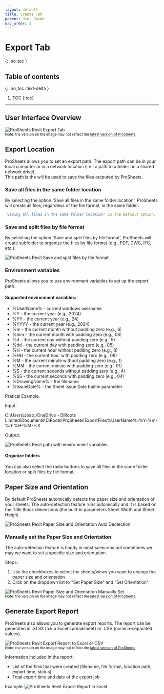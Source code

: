```yaml
---
layout: default
title: Create Tab
parent: User Guide
nav_order: 3
---
```


# Export Tab
{: .no_toc }

## Table of contents
{: .no_toc .text-delta }

1. TOC
{:toc}

---

## User Interface Overview

![ProSheets Revit Export Tab](../../assets\images\GIFs\Export\PS-MainUI.png)  
<sub>Note: the version on the image may not reflect the [latest version of ProSheets](https://diroots.com/revit-plugins/revit-to-pdf-dwg-dgn-dwf-nwc-ifc-and-images-with-prosheets/).</sub>

## Export Location

ProSheets allows you to set an export path. The export path can be in your local computer or in a network location (i.e.: a path to a folder on a shared network drive).  
This path is the will be used to save the files outputed by ProSheets.

### Save all files in the same folder location

By selecting the option 'Save all files in the same folder location', ProSheets will create all files, regardless of the file format, in the same folder.

```yaml
'Saving all files in the same folder location' is the default option. 
```

### Save and split files by file format

By selecting the option 'Save and split files by file format', ProSheets will create subfolder to organize the files by file format (e.g., PDF, DWG, IFC, etc.).

![ProSheets Revit Save and split files by file format](../../assets/images/PS-split-files-by-format.png)  

### Environment variables

ProSheets allows you to use environment variables to set up the export path.

#### Supported environment variables:
- %UserName% - current windows username
- %Y - the current year (e.g., 2024)
- %YY - the current year (e.g., 24)
- %YYYY - the current year (e.g., 2024)
- %m - the current month without padding zero (e.g., 6)
- %mm - the current month with padding zero (e.g., 06)
- %d - the current day without padding zero (e.g., 5)
- %dd - the current day with padding zero (e.g., 05)
- %H - the current hour without padding zero (e.g., 8)
- %HH - the current hour with padding zero (e.g., 08)
- %M - the current minute without padding zero (e.g., 1)
- %MM - the current minute with padding zero (e.g., 01)
- %S - the current seconds without padding zero (e.g., 4)
- %SS - the current seconds with padding zero (e.g., 04)
- %DrawingName% - the filename
- %IssueDate% - the Sheet Issue Date builtin parameter

Pratical Example.  

Input:  

C:\Users\Joao_\OneDrive - DiRoots Limited\Documents\DiRoots\ProSheets\ExportFiles\%UserName%-%Y-%m-%d-%H-%M-%S  

Output:  

![ProSheets Revit path with environment variables](../../assets/images/PS-path-environment-variables.png)

#### Organize folders

You can also select the radio buttons to save all files in the same folder location or split files by file format.

## Paper Size and Orientation

By default ProSheets automically detects the paper size and orientation of your sheets. The auto-detection feature runs automically and it is based on the Title Block dimensions (the built-in parameters Sheet Width and Sheet Heigh).

![ProSheets Revit Paper Size and Orientation Auto Dectection](../../assets/images/PS-Revit-Sheet-Width-Height-Orientation.png)  

### Manually set the Paper Size and Orientation

The auto-detection feature is handy in most scenarios but sometimes we may we want to set a specific size and orientation. 

Steps:
1. Use the checkboxes to select the sheets/views you want to change the paper size and orientation
2. Click on the dropdown list to "Set Paper Size" and "Set Orientation"

![ProSheets Revit Paper Size and Orientation Manually Set](../../assets\images\GIFs\Export\PS-PaperSizeOrientation.gif)  
<sub>Note: the version on the image may not reflect the [latest version of ProSheets](https://diroots.com/revit-plugins/revit-to-pdf-dwg-dgn-dwf-nwc-ifc-and-images-with-prosheets/).</sub>


## Generate Export Report

ProSheets also allows you to generate export reports. The report can be generated in .XLSX (a.k.a Excel spreadsheet) or .CSV (comma-separated values).  

![ProSheets Revit Export Report to Excel or CSV](../../assets\images\GIFs\Export\PS-Report.gif)  
<sub>Note: the version on the image may not reflect the [latest version of ProSheets](https://diroots.com/revit-plugins/revit-to-pdf-dwg-dgn-dwf-nwc-ifc-and-images-with-prosheets/).</sub>

Information included in the report:
- List of the files that were created (filename, file format, location path, export time, status)
- Total export time and date of the export job

Example:
![ProSheets Revit Export Report in Excel](../../assets/images/PS-Revit-Excel-Report.png)  

